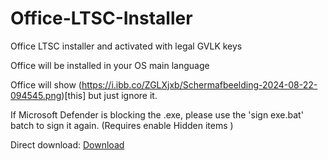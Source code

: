 # Office-LTSC-Installer
Office LTSC installer and activated with legal GVLK keys

Office will be installed in your OS main language

Office will show (https://i.ibb.co/ZGLXjxb/Schermafbeelding-2024-08-22-094545.png)[this] but just ignore it.

If Microsoft Defender is blocking the .exe, please use the 'sign exe.bat' batch to sign it again. (Requires enable Hidden items )

Direct download: [Download](https://github.com/Mealman1551/Office-LTSC-Installer/raw/main/Microsoft%20Office%202021%20ProPlus.zip)
